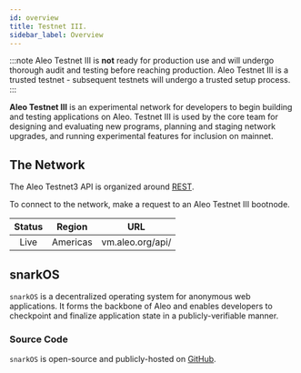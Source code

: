 ```yaml
---
id: overview
title: Testnet III.
sidebar_label: Overview
---
```


:::note
Aleo Testnet III is **not** ready for production use and will undergo thorough audit and testing before reaching production.
Aleo Testnet III is a trusted testnet - subsequent testnets will undergo a trusted setup process.
:::

**Aleo Testnet III** is an experimental network for developers to begin building and testing applications on Aleo.
Testnet III is used by the core team for designing and evaluating new programs, planning and staging network upgrades,
and running experimental features for inclusion on mainnet.

## The Network

The Aleo Testnet3 API is organized around [REST](https://en.wikipedia.org/wiki/Representational_state_transfer).

To connect to the network, make a request to an Aleo Testnet III bootnode.


| Status |  Region  | URL              |
|:------:|:--------:|------------------|
|  Live  | Americas | vm.aleo.org/api/ |

[//]: # (#### Americas)

[//]: # (| Live    | Americas      | us2.testnet1.aleo.network |     4131     |   3030   |)

[//]: # (| Live    | Americas      | us3.testnet1.aleo.network |     4131     |   3030   |)

[//]: # (| Live    | Americas      | us4.testnet1.aleo.network |     4131     |   3030   |)

[//]: # (| Live    | Americas      | us5.testnet1.aleo.network |     4131     |   3030   |)

[//]: # ()
[//]: # (#### Europe)

[//]: # ()
[//]: # (| Status  | Region | URL                       | Network Port | RPC Port |)

[//]: # (|:-------:|:------:|---------------------------|:------------:|:--------:|)

[//]: # (| Pending | Europe | eu1.testnet1.aleo.network |     4131     |   3030   |)

[//]: # (| Pending | Europe | eu2.testnet1.aleo.network |     4131     |   3030   |)

[//]: # (| Pending | Europe | eu3.testnet1.aleo.network |     4131     |   3030   |)

[//]: # (| Pending | Europe | eu4.testnet1.aleo.network |     4131     |   3030   |)

[//]: # (| Pending | Europe | eu5.testnet1.aleo.network |     4131     |   3030   |)

[//]: # ()
[//]: # (#### Asia)

[//]: # ()
[//]: # (| Status  | Region | URL                       | Network Port | RPC Port |)

[//]: # (|:-------:|:------:|---------------------------|:------------:|:--------:|)

[//]: # (| Pending | Asia   | as1.testnet1.aleo.network |     4131     |   3030   |)

[//]: # (| Pending | Asia   | as2.testnet1.aleo.network |     4131     |   3030   |)

[//]: # (| Pending | Asia   | as3.testnet1.aleo.network |     4131     |   3030   |)

[//]: # (| Pending | Asia   | as4.testnet1.aleo.network |     4131     |   3030   |)

[//]: # (| Pending | Asia   | as5.testnet1.aleo.network |     4131     |   3030   |)

[//]: # ()

## snarkOS

`snarkOS` is a decentralized operating system for anonymous web applications. It forms the backbone of Aleo and 
enables developers to checkpoint and finalize application state in a publicly-verifiable manner.

### Source Code

`snarkOS` is open-source and publicly-hosted on [GitHub](https://github.com/AleoHQ/snarkOS).

[//]: # (### Run a Full Node)

[//]: # ()
[//]: # (To run a full node and support Aleo, start by following the instructions to [install snarkOS]&#40;01_installation.md&#41;.)
